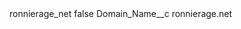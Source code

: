 <?xml version="1.0" encoding="UTF-8"?>
<CustomMetadata xmlns="http://soap.sforce.com/2006/04/metadata" xmlns:xsi="http://www.w3.org/2001/XMLSchema-instance" xmlns:xsd="http://www.w3.org/2001/XMLSchema">
    <label>ronnierage_net</label>
    <protected>false</protected>
    <values>
        <field>Domain_Name__c</field>
        <value xsi:type="xsd:string">ronnierage.net</value>
    </values>
</CustomMetadata>
